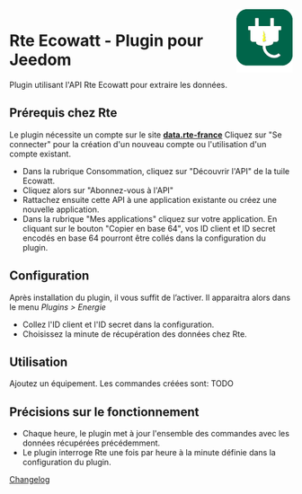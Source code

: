 <img align="right" src="../images/rteEcowatt_icon.png" width="100">

# Rte Ecowatt - Plugin pour Jeedom

Plugin utilisant l'API Rte Ecowatt pour extraire les données.

## Prérequis chez Rte

Le plugin nécessite un compte sur le site [**data.rte-france**](https://data.rte-france.com) Cliquez sur "Se connecter" pour la création d'un nouveau compte ou l'utilisation d'un compte existant.
- Dans la rubrique Consommation, cliquez sur "Découvrir l'API" de la tuile Ecowatt.
- Cliquez alors sur "Abonnez-vous à l'API"
- Rattachez ensuite cette API à une application existante ou créez une nouvelle application.
- Dans la rubrique "Mes applications" cliquez sur votre application. En cliquant sur le bouton "Copier en base 64", vos ID client et ID secret encodés en base 64 pourront être collés dans la configuration du plugin. 

## Configuration

Après installation du plugin, il vous suffit de l’activer.
Il apparaitra alors dans le menu *Plugins > Energie*
- Collez l'ID client et l'ID secret dans la configuration.
- Choisissez la minute de récupération des données chez Rte.

## Utilisation
Ajoutez un équipement.
Les commandes créées sont: TODO

## Précisions sur le fonctionnement

- Chaque heure, le plugin met à jour l'ensemble des commandes avec les données récupérées précédemment.
- Le plugin interroge Rte une fois par heure à la minute définie dans la configuration du plugin.


[Changelog](changelog.md)

